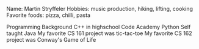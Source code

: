 Name: Martin Stryffeler
Hobbies: music production, hiking, lifting, cooking
Favorite foods: pizza, chilli, pasta

Programming Background
C++ in highschool
Code Academy Python
Self taught Java
My favorite CS 161 project was tic-tac-toe
My favorite CS 162 project was Conway's Game of Life
